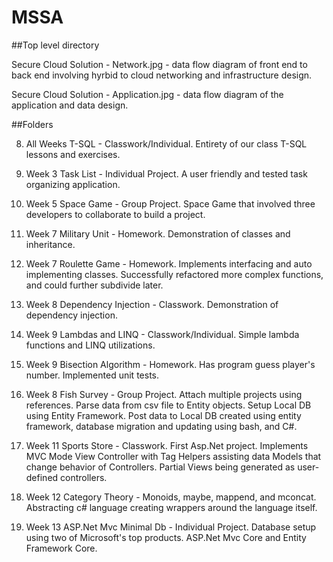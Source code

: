 # MSSA


##Top level directory

Secure Cloud Solution - Network.jpg - data flow diagram of front end to back end involving hyrbid to cloud networking and infrastructure design.

Secure Cloud Solution - Application.jpg - data flow diagram of the application and data design.

##Folders

8. All Weeks T-SQL - Classwork/Individual. Entirety of our class T-SQL lessons and exercises.

1. Week 3 Task List - Individual Project. A user friendly and tested task organizing application.

2. Week 5 Space Game - Group Project. Space Game that involved three developers to collaborate to build a project.

3. Week 7 Military Unit - Homework. Demonstration of classes and inheritance.

9. Week 7 Roulette Game - Homework. Implements interfacing and auto implementing classes. Successfully refactored more complex functions, and could further subdivide later.

4. Week 8 Dependency Injection - Classwork. Demonstration of dependency injection.

5. Week 9 Lambdas and LINQ - Classwork/Individual. Simple lambda functions and LINQ utilizations.

6. Week 9 Bisection Algorithm - Homework. Has program guess player's number. Implemented unit tests.

7. Week 8 Fish Survey - Group Project. Attach multiple projects using references. Parse data from csv file to Entity objects. Setup Local DB using Entity Framework. Post data to Local DB created using entity framework, database migration and updating using bash, and C#.

10. Week 11 Sports Store - Classwork. First Asp.Net project. Implements MVC Mode View Controller with Tag Helpers assisting data Models that change behavior of Controllers. Partial Views being generated as user-defined controllers.

11. Week 12 Category Theory - Monoids, maybe, mappend, and mconcat. Abstracting c# language creating wrappers around the language itself.

12. Week 13 ASP.Net Mvc Minimal Db - Individual Project. Database setup using two of Microsoft's top products. ASP.Net Mvc Core and Entity Framework Core.

